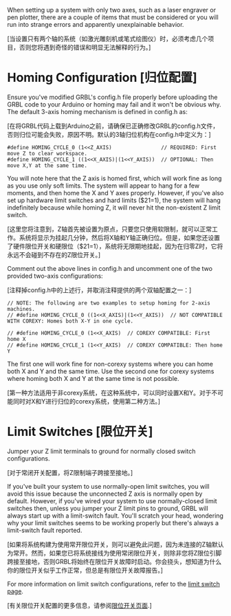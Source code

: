 When setting up a system with only two axes, such as a laser engraver or pen plotter, there are a couple of items that must be considered or you will run into strange errors and apparently unexplainable behavior.

\[当设置只有两个轴的系统（如激光雕刻机或笔式绘图仪）时，必须考虑几个项目，否则您将遇到奇怪的错误和明显无法解释的行为。\]

# Homing Configuration \[归位配置\]

Ensure you've modified GRBL's config.h file properly before uploading the GRBL code to your Arduino or homing may fail and it won't be obvious why. The default 3-axis homing mechanism is defined in config.h as:

\[在将GRBL代码上载到Arduino之前，请确保已正确修改GRBL的config.h文件，否则归位可能会失败，原因不明。默认的3轴归位机构在config.h中定义为：\]

```
#define HOMING_CYCLE_0 (1<<Z_AXIS)                // REQUIRED: First move Z to clear workspace.
#define HOMING_CYCLE_1 ((1<<X_AXIS)|(1<<Y_AXIS))  // OPTIONAL: Then move X,Y at the same time.
```

You will note here that the Z axis is homed first, which will work fine as long as you use only soft limits. The system will appear to hang for a few moments, and then home the X and Y axes properly. However, if you've also set up hardware limit switches and hard limits ($21=1), the system will hang indefinitely because while homing Z, it will never hit the non-existent Z limit switch. 

\[这里您将注意到，Z轴首先被设置为原点，只要您只使用软限制，就可以正常工作。系统将显示为挂起几分钟，然后将X轴和Y轴正确归位。但是，如果您还设置了硬件限位开关和硬限位（$21=1），系统将无限期地挂起，因为在归零Z时，它将永远不会碰到不存在的Z限位开关。\]

Comment out the above lines in config.h and uncomment one of the two provided two-axis configurations:

\[注释掉config.h中的上述行，并取消注释提供的两个双轴配置之一：\]

```
// NOTE: The following are two examples to setup homing for 2-axis machines.
// #define HOMING_CYCLE_0 ((1<<X_AXIS)|(1<<Y_AXIS))  // NOT COMPATIBLE WITH COREXY: Homes both X-Y in one cycle. 

// #define HOMING_CYCLE_0 (1<<X_AXIS)  // COREXY COMPATIBLE: First home X
// #define HOMING_CYCLE_1 (1<<Y_AXIS)  // COREXY COMPATIBLE: Then home Y
```

The first one will work fine for non-corexy systems where you can home both X and Y and the same time. Use the second one for corexy systems where homing both X and Y at the same time is not possible.

\[第一种方法适用于非corexy系统，在这种系统中，可以同时设置X和Y。对于不可能同时对X和Y进行归位的corexy系统，使用第二种方法。\]

# Limit Switches \[限位开关\]

Jumper your Z limit terminals to ground for normally closed switch configurations.

\[对于常闭开关配置，将Z限制端子跨接至接地。\]

If you've built your system to use normally-open limit switches, you will avoid this issue because the unconnected Z axis is normally open by default. However, if you've wired your system to use normally-closed limit switches then, unless you jumper your Z limit pins to ground, GRBL will always start up with a limit-switch fault. You'll scratch your head, wondering why your limit switches seems to be working properly but there's always a limit-switch fault reported. 

\[如果将系统构建为使用常开限位开关，则可以避免此问题，因为未连接的Z轴默认为常开。然而，如果您已将系统接线为使用常闭限位开关，则除非您将Z限位引脚跨接至接地，否则GRBL将始终在限位开关故障时启动。你会挠头，想知道为什么你的限位开关似乎工作正常，但总是有限位开关故障报告。\]

For more information on limit switch configurations, refer to the [limit switch page](https://github.com/gnea/grbl/wiki/Wiring-Limit-Switches).

\[有关限位开关配置的更多信息，请参阅[限位开关页面](https://github.com/gnea/grbl/wiki/Wiring-Limit-Switches).\]
